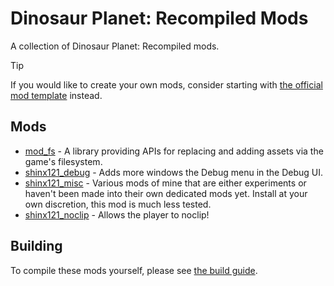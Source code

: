 # Dinosaur Planet: Recompiled Mods
A collection of Dinosaur Planet: Recompiled mods.

> [!TIP]
> If you would like to create your own mods, consider starting with [the official mod template](https://github.com/Francessco121/dino-recomp-mod-template) instead.

## Mods
- [mod_fs](./mod_fs/) - A library providing APIs for replacing and adding assets via the game's filesystem.
- [shinx121_debug](./shinx121_debug/) - Adds more windows the Debug menu in the Debug UI.
- [shinx121_misc](./shinx121_misc/) - Various mods of mine that are either experiments or haven't been made into their own dedicated mods yet. Install at your own discretion, this mod is much less tested.
- [shinx121_noclip](./shinx121_noclip/) - Allows the player to noclip!

## Building
To compile these mods yourself, please see [the build guide](./BUILDING.md).
